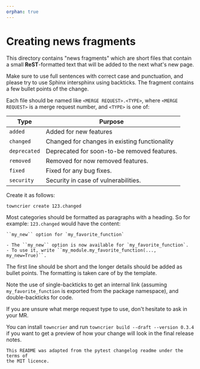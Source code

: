 ```yaml
---
orphan: true
---
```


# Creating news fragments

This directory contains "news fragments" which are short files that contain a small
**ReST**-formatted text that will be added to the next what's new page.

Make sure to use full sentences with correct case and punctuation, and please try to use
Sphinx intersphinx using backticks. The fragment contains a few bullet points of the
change.

Each file should be named like `<MERGE REQUEST>.<TYPE>`, where `<MERGE REQUEST>` is a
merge request number, and `<TYPE>` is one of:

| Type         | Purpose                                       |
| ------------ | --------------------------------------------- |
| `added`      | Added for new features                        |
| `changed`    | Changed for changes in existing functionality |
| `deprecated` | Deprecated for soon-to-be removed features.   |
| `removed`    | Removed for now removed features.             |
| `fixed`      | Fixed for any bug fixes.                      |
| `security`   | Security in case of vulnerabilities.          |

Create it as follows:

```
towncrier create 123.changed
```

Most categories should be formatted as paragraphs with a heading. So for example:
`123.changed` would have the content:

```
``my_new`` option for `my_favorite_function`

- The ``my_new`` option is now available for `my_favorite_function`.
- To use it, write ``my_module.my_favorite_function(..., my_new=True)``.
```

The first line should be short and the longer details should be added as bullet points.
The formatting is taken care of by the template.

Note the use of single-backticks to get an internal link (assuming `my_favorite_function`
is exported from the package namespace), and double-backticks for code.

If you are unsure what merge request type to use, don't hesitate to ask in your MR.

You can install `towncrier` and run `towncrier build --draft --version 0.3.4` if you want
to get a preview of how your change will look in the final release notes.

```{note}
This README was adapted from the pytest changelog readme under the terms of
the MIT licence.
```
